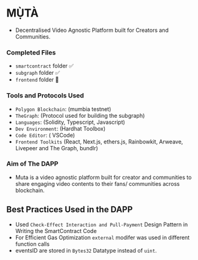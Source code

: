# MỤ̀TÀ

- Decentralised Video Agnostic Platform built for Creators and Communities. 

### Completed Files
- `smartcontract` folder ✅
- `subgraph` folder ✅
- `frontend` folder  🚧

### Tools and Protocols Used
- `Polygon Blockchain`: (mumbia testnet)
- `TheGraph`: (Protocol used for building the subgraph)
- `Languages`: (Solidity, Typescript, Javascript)
- `Dev Environment`: (Hardhat Toolbox)
- `Code Editor`: ( VSCode)
- `Frontend Toolkits` (React, Next.js, ethers.js, Rainbowkit, Arweave, Livepeer and The Graph, bundlr)


### Aim of The DAPP
 - Muta is a video agnostic platform built for creator and communities to share engaging video contents to their fans/ communities across blockchain.
 
## Best Practices Used in the DAPP

- Used `Check-Effect Interaction and Pull-Payment` Design Pattern in Writing the SmartContract Code
- For Efficient Gas Optimization `external` modifer was used in different function calls
- eventsID are stored in `Bytes32` Datatype instead of `uint`.
